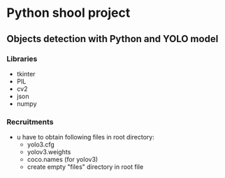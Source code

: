 # Python shool project
## Objects detection with Python and YOLO model

### Libraries
- tkinter 
- PIL 
- cv2
- json
- numpy 

### Recruitments
- u have to obtain following files in root directory:
    - yolo3.cfg
    - yolov3.weights
    - coco.names (for yolov3)
    - create empty "files" directory in root file